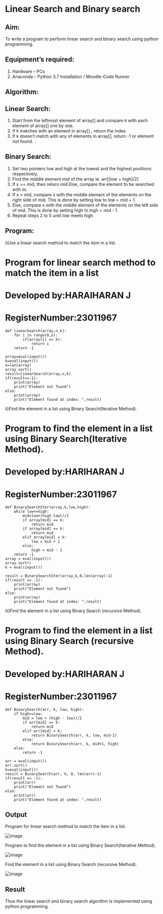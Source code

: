 # Linear Search and Binary search
## Aim:
To write a program to perform linear search and binary search using python programming.
## Equipment’s required:
1.	Hardware – PCs
2.	Anaconda – Python 3.7 Installation / Moodle-Code Runner
## Algorithm:
## Linear Search:
1.	Start from the leftmost element of array[] and compare k with each element of array[] one by one.
2.	If k matches with an element in array[] , return the index.
3.	If k doesn’t match with any of elements in array[], return -1 or element not found.
## Binary Search:
1.	Set two pointers low and high at the lowest and the highest positions respectively.
2.	Find the middle element mid of the array ie. arr[(low + high)/2]
3.	If x == mid, then return mid.Else, compare the element to be searched with m.
4.	If x > mid, compare x with the middle element of the elements on the right side of mid. This is done by setting low to low = mid + 1.
5.	Else, compare x with the middle element of the elements on the left side of mid. This is done by setting high to high = mid - 1.
6.	Repeat steps 2 to 5 until low meets high
## Program:
i)Use a linear search method to match the item in a list.

# Program for linear search method to match the item in a list
# Developed by:HARAIHARAN J
# RegisterNumber:23011967
```
def linearSearch(array,n,k):
    for i in range(0,n):
        if(array[i] == k):
            return i
    return -1
    
array=eval(input())
k=eval(input())
n=len(array)
array.sort()
result=linearSearch(array,n,k)
if(result==-1):
    print(array)
    print("Element not found")
else:
    print(array)
    print("Element found at index: ",result)
```
ii)Find the element in a list using Binary Search(Iterative Method).
# Program to find the element in a list using Binary Search(Iterative Method).
# Developed by:HARIHARAN J
# RegisterNumber:23011967 
```
def BinarySearchIter(array,k,low,high):
    while low<=high:
        mid=low+(high-low)//2
        if array[mid] == k:
            return mid
        if array[mid] == k:
            return mid
        elif array[mid] < k:
            low = mid + 1
        else:
            high = mid - 1
    return -1
array = eval(input())
array.sort()
k = eval(input())

result = BinarySearchIter(array,k,0,len(array)-1)
if(result == -1):
    print(array)
    print("Element not found")
else:
    print(array)
    print("Element found at index: ",result)
```
iii)Find the element in a list using Binary Search (recursive Method).
# Program to find the element in a list using Binary Search (recursive Method).
# Developed by:HARIHARAN J
# RegisterNumber:23011967
```
def BinarySearch(arr, k, low, high):
    if high>=low:
        mid = low + (high - low)//2
        if arr[mid] == k:
            return mid
        elif arr[mid] > k:
            return BinarySearch(arr, k, low, mid-1)
        else:
            return BinarySearch(arr, k, mid+1, high)
    else:
        return -1
        
arr = eval(input())
arr.sort()
k=eval(input())
result = BinarySearch(arr, k, 0, len(arr)-1)
if(result == -1):
    print(arr)
    print("Element not found")
else:
    print(arr)
    print("Element found at index: ",result)
```
## Output

Program for linear search method to match the item in a list.

![image](https://github.com/HariharanJayavel/Search-Algorithm/assets/144870546/45377b11-3f83-4043-b183-6b2ea2ac1a86)

Program to find the element in a list using Binary Search(Iterative Method).

![image](https://github.com/HariharanJayavel/Search-Algorithm/assets/144870546/ad42ebda-4443-43b3-b271-9c5e970cbfa0)

Find the element in a list using Binary Search (recursive Method).

![image](https://github.com/HariharanJayavel/Search-Algorithm/assets/144870546/1405b19e-0b1a-41a2-8587-b587373b78f9)

## Result
Thus the linear search and binary search algorithm is implemented using python programming.
